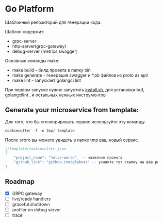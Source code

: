 # Go Platform

Шаблонный репозиторий для генерации кода.

Шаблон содержит:

- grpc-server
- http-server(grpc-gateway)
- debug-server (metrics,swagger)

Основные команды make:

- make build - билд проекта в папку bin
- make generate - генерация swagger и *.pb файлов из proto из api/
- make lint - запускает golangci lint

При первом запуске нужно запустить [install.sh](http://install.sh), для установки buf, golangcilint , и остальных нужных инструментов

## Generate your microservice from template:

Для того, что бы сгененрировать сервис используйте эту команду.

```go
cookiecutter -f -o tmp/ template
```

После этого вы можете увидеть в папке tmp ваш новый сервис.

```go
//template/cookiecutter.json
{
	"project_name": "hello-world", -- название проекта
	"github_link": "github.com/glebnaz" -- укажите тут ссылку на ваш репозиторий
}
```

## Roadmap

- [x]  GRPC gateway
- [ ]  live/ready handlers
- [ ]  graceful shutdown
- [ ]  profiler on debug server
- [ ]  trace